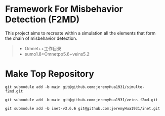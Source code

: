 # Framework For Misbehavior Detection (F2MD)

This project aims to recreate within a simulation all the elements that form the chain of misbehavior detection. 

> * Omnet++工作目录
> * sumo1.8+Omnetpp5.6+veins5.2

# Make Top Repository
```
git submodule add -b main git@github.com:jeremyHua1931/simulte-f2md.git

git submodule add -b main git@github.com:jeremyHua1931/veins-f2md.git

git submodule add -b inet-v3.6.6 git@github.com:jeremyHua1931/inet.git
```